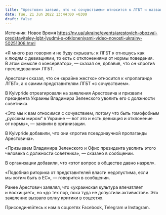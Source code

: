 ```yaml
---
title: "Арестович заявил, что «с сочувствием» относится к ЛГБТ и назвал их «людьми с отклонениями», Kyivpride потребовал его увольнения"
date: Tue, 21 Jun 2022 13:44:00 +0300
draft: false
---
```

Источник: Новое Время https://nv.ua/ukraine/events/arestovich-obozval-predstaviteley-lgbt-lyudmi-s-otkloneniyami-video-novosti-ukrainy-50251308.html


«Я много раз говорил и не буду скрывать: к ЛГБТ я отношусь как к людям с девиациями, то есть с отклонениями от нормы поведения. В этом смысле я консерватор», — сказал он, добавив, что он «против преследования» ЛГБТ.

Арестович сказал, что он «крайне жестко» относится к «пропаганде ЛГБТ», а к самим представителям ЛГБТ «с сочувствием».

В Kyivpride отреагировали на заявления Арестовича и призвали президента Украины Владимира Зеленского уволить его с должности советника.

«Это мы к вам относимся с сочувствием, потому что быть гомофобным „русским миром“ в Украине — вот это и есть девиация и отклонение от нормы», — заявили в организации.

В Kyivpride добавили, что они «против псевдонаучной пропаганды Арестовича».

«Призываем Владимира Зеленского и Офис президента уволить этого человека с должности советника», — сказано в сообщении.

В организации добавили, что «этот вопрос в обществе давно назрел».

«Подобная риторика от представителей власти недопустима, если мы хотим быть в ЕС», — говорится в сообщении.

 Ранее Арестович заявлял, что «украинская культура впечатляет и восхищает», но «до тех пор, пока туда не допустили активистов». Это заявление вызвало волну критики в соцсетях.

Присоединяйтесь к нам в соцсетях Facebook, Telegram и Instagram.
